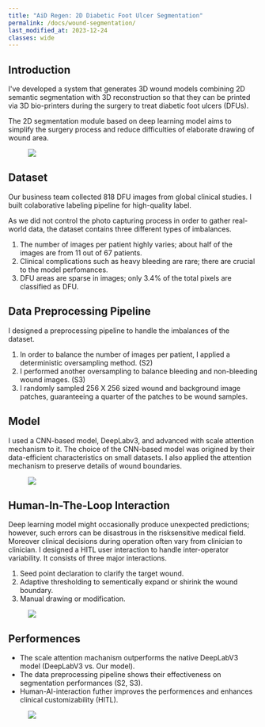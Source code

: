 ```yaml
---
title: "AiD Regen: 2D Diabetic Foot Ulcer Segmentation"
permalink: /docs/wound-segmentation/
last_modified_at: 2023-12-24
classes: wide
---
```


## Introduction

I've developed a system that generates 3D wound models combining 2D semantic segmentation with 3D reconstruction so that they can be printed via 3D bio-printers during the surgery to treat diabetic foot ulcers (DFUs).   

The 2D segmentation module based on deep learning model aims to simplify the surgery process and reduce difficulties of elaborate drawing of wound area.

<figure>
  <img src="{{ '/assets/images/dfu-procedure.png' | relative_url }}" >
</figure>


## Dataset

Our business team collected 818 DFU images from global clinical studies. I built colaborative labeling pipeline for high-quality label.

As we did not control the photo capturing process in order to gather real-world data, the dataset contains three different types of imbalances.

1. The number of images per patient highly varies; about half of the images are from 11 out of 67 patients.
2. Clinical complications such as heavy bleeding are rare; there are crucial to the model perfomances.
3. DFU areas are sparse in images; only 3.4% of the total pixels are classified as DFU.

## Data Preprocessing Pipeline

I designed a preprocessing pipeline to handle the imbalances of the dataset.

1. In order to balance the number of images per patient, I applied a deterministic oversampling
method. (S2)
2. I performed another oversampling to balance bleeding and non-bleeding wound images. (S3)
3. I randomly sampled 256 X 256 sized wound and background image patches, guaranteeing a quarter of the patches to be wound samples.

## Model

I used a CNN-based model, DeepLabv3, and advanced with scale attention mechanism to it. The choice of the CNN-based model was origined by their data-efficient characteristics on small datasets. I also applied the attention mechanism to preserve details of wound boundaries. 

<figure>
  <img src="{{ '/assets/images/wound-segmentation-model.png' | relative_url }}">
</figure>

## Human-In-The-Loop Interaction

Deep learning model might occasionally produce unexpected predictions; however, such errors can be disastrous in the risksensitive medical field. Moreover clinical decisions during operation often vary from clinician to clinician. I designed a HITL user interaction to handle inter-operator variability. It consists of three major interactions.

1. Seed point declaration to clarify the target wound.
2. Adaptive thresholding to sementically expand or shirink the wound boundary.
3. Manual drawing or modification.

<figure>
  <img src="{{ '/assets/images/human-in-the-loop.png' | relative_url }}">
</figure>

## Performences

- The scale attention machanism outperforms the native DeepLabV3 model (DeepLabV3 vs. Our model).
- The data preprocessing pipeline shows their effectiveness on segmentation performances (S2, S3). 
- Human-AI-interaction futher improves the performences and enhances clinical customizability (HITL).

<figure>
  <img src="{{ '/assets/images/model-performances.png' | relative_url }}">
</figure>